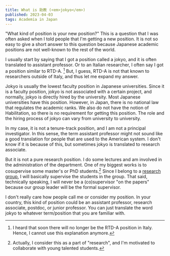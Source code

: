 ```yaml
---
title: What is 助教 (<em>jokyo</em>)
published: 2023-04-03
tags: Academia in Japan
---
```

"What kind of position is your new position?"
This is a question that I was often asked when I told people that I'm getting a new position.
It is not so easy to give a short answer to this question because Japanese academic positions are not well-known to the rest of the world.

I usually start by saying that I got a position called a jokyo, and it is often translated to assistant professor.
Or to an Italian researcher, I often say I got a position similar to RTD-A. [^1]
But, I guess, RTD-A is not that known to researchers outside of Italy, and thus let me expand my answer.

[^1]: I heard that soon there will no longer be the RTD-A position in Italy. Hence, I cannot use this explanation anymore.

Jokyo is usually the lowest faculty position in Japanese universities.
Since it is a faculty position, jokyo is not associated with a certain project, and normally, jokyo is directly hired by the university.
Most Japanese universities have this position.
However, in Japan, there is no national law that regulates the academic ranks.
We also do not have the notion of Habilitation, so there is no requirement for getting this position.
The role and the hiring process of jokyo can vary from university to university.

In my case, it is not a tenure-track position, and I am not a principal investigator.
In this sense, the term assistant professor might not sound like a good translation for people that are used to the American system.
I don't know if it is because of this, but sometimes jokyo is translated to research associate.


But it is not a pure research position.
I do some lectures and am involved in the administration of the department.
One of my biggest works is to cosupervise some master's or PhD students.[^2]
Since I belong to a [research group](https://www.kb.is.s.u-tokyo.ac.jp), I will basically supervise the students in the group.
That said, technically speaking, I will never be a (co)supervisor "on the papers" because our group leader will be the formal supervisor.

[^2]: Actually, I consider this as a part of "research", and I'm motivated to collaborate with young talented students.

I don't really care how people call me or consider my position.
In your country, this kind of position could be an assistant professor, research associate, postdoc, or junior professor.
You can just translate the word jokyo to whatever term/position that you are familiar with.
